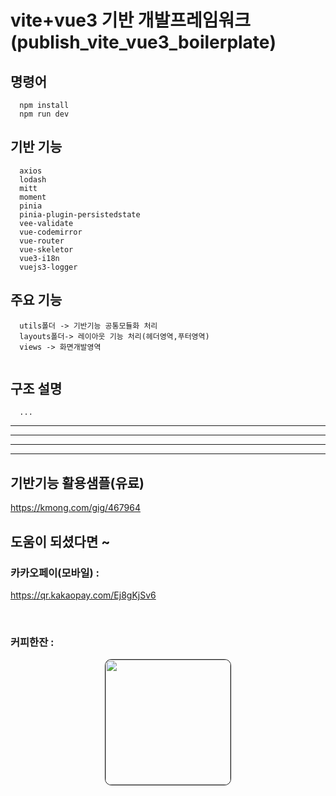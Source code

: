 
# vite+vue3 기반 개발프레임워크(publish_vite_vue3_boilerplate)

## 명령어
```
  npm install
  npm run dev
```

## 기반 기능 
```
  axios
  lodash
  mitt
  moment
  pinia
  pinia-plugin-persistedstate
  vee-validate
  vue-codemirror
  vue-router
  vue-skeletor
  vue3-i18n
  vuejs3-logger

```

## 주요 기능 
```
  utils폴더 -> 기반기능 공통모듈화 처리
  layouts폴더-> 레이아웃 기능 처리(헤더영역,푸터영역)
  views -> 화면개발영역
  
```

## 구조 설명
```
  ...
```
<hr /><hr />
<hr /><hr />

## 기반기능 활용샘플(유료)
  https://kmong.com/gig/467964


## 도움이 되셨다면 ~


### 카카오페이(모바일) : 
<a href="https://qr.kakaopay.com/Ej8gKjSv6 " target="_blank">https://qr.kakaopay.com/Ej8gKjSv6 </a>

<br />

### 커피한잔 : 
<div style="text-align:center; margin-bottom:2.5rem"> <a href="https://ice-americano.co.kr/page/givemecoffe" target="_blank"> <img src="https://d2ghodkn7jv6pa.cloudfront.net/button/coffee/100.png" style="height: 200px !important; width: 200px !important; border-radius:5% !important; border: solid 1px !important;"></a> </div>
